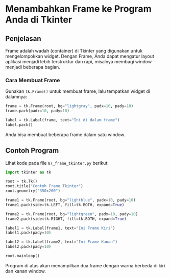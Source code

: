 # Menambahkan Frame ke Program Anda di Tkinter

## Penjelasan
Frame adalah wadah (container) di Tkinter yang digunakan untuk mengelompokkan widget. Dengan Frame, Anda dapat mengatur layout aplikasi menjadi lebih terstruktur dan rapi, misalnya membagi window menjadi beberapa bagian.

### Cara Membuat Frame
Gunakan `tk.Frame()` untuk membuat frame, lalu tempatkan widget di dalamnya:

```python
frame = tk.Frame(root, bg="lightgray", padx=10, pady=10)
frame.pack(padx=10, pady=10)

label = tk.Label(frame, text="Ini di dalam frame")
label.pack()
```

Anda bisa membuat beberapa frame dalam satu window.

## Contoh Program
Lihat kode pada file `07_frame_tkinter.py` berikut:

```python
import tkinter as tk

root = tk.Tk()
root.title("Contoh Frame Tkinter")
root.geometry("350x200")

frame1 = tk.Frame(root, bg="lightblue", padx=10, pady=10)
frame1.pack(side=tk.LEFT, fill=tk.BOTH, expand=True)

frame2 = tk.Frame(root, bg="lightgreen", padx=10, pady=10)
frame2.pack(side=tk.RIGHT, fill=tk.BOTH, expand=True)

label1 = tk.Label(frame1, text="Ini Frame Kiri")
label1.pack(pady=10)

label2 = tk.Label(frame2, text="Ini Frame Kanan")
label2.pack(pady=10)

root.mainloop()
```

Program di atas akan menampilkan dua frame dengan warna berbeda di kiri dan kanan window.
